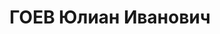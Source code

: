 ---
title: ГОЕВ Юлиан Иванович
description: "27.04.1894, г. Снятый, Польша — ? \n  Украинец. Из мещан.Майор (13.03.1936).\
  \ В РККА с 1920. Беспартийный. Окончил народное и реальное училища в г. Снятый (1900-1912),\
  \ два курса механического факультета Политехнического института в г. Брюин, Чехословакия\
  \ (1912-1914), школу офицеров запаса при 11-м корпусе австро-венгерской армии (1915),\
  \ заочное отделение Вечерней военной академии РККА при Центральном доме Красной\
  \ армии им. М. В. Фрунзе (май 1930 — апрель 1935). Владел польским, немецким, английским,\
  \ французским языками. \n  Вступил на службу в австро-венгерскую армию юнкером в\
  \ августе 1914. Участник 1-й мировой войны (1914-1915). Командир взвода Украинского\
  \ легиона сечевых стрельцов, корпус генерала Гофмана. Лейтенант. Находился в плену\
  \ в России. Служил в Галицийской армии (1918-1920), командир роты 1-го полка бригады\
  \ Украинских сечевых стрельцов. Поручик. Перешел в РККА в составе Галицийской армии.\
  \ \n  Участник Гражданской войны (1919-1920). Командир батальона 44-й стрелковой\
  \ дивизии (март — май 1920), помощник начальника штаба по разведывательной части,\
  \ заведующий разведкой 132-й бригады той же дивизии (май 1920 — июль 1921), помощник\
  \ начальника РО штаба той же дивизии (июль — август 1921), адъютант командира 132-й\
  \ бригады, там же адъютант по разведывательной части (август 1921 — июль 1922),\
  \ помощник начальника штаба 132-го стрелкового полка (июль 1922 — апрель 1924).\
  \ \n  В штабе Украинского ВО: заведующий сектором разведывательной части, помощник\
  \ начальника РО (апрель 1924 — февраль 1925), сотрудник для поручений 1-го разряда\
  \ РВС, помощник начальника строевого и по укомплектованию отдела Управления (февраль\
  \ 1925 — июль 1927), помощник начальника РО (июль 1927 — декабрь 1932). \n  Военный\
  \ руководитель Харьковского автотракторного техникума (с декабря 1932). \n  Репрессирован\
  \ осенью 1937."
---
